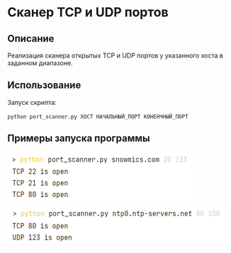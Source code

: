 # Сканер TCP и UDP портов

## Описание

Реализация сканера открытых TCP и UDP портов у указанного хоста 
в заданном диапазоне.

## Использование

Запуск скрипта: 

``python port_scanner.py ХОСТ НАЧАЛЬНЫЙ_ПОРТ КОНЕНЧНЫЙ_ПОРТ``

## Примеры запуска программы
![1.png](src/1.png)
![2.png](src/2.png)